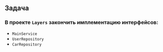 ## Задача
### В проекте `Layers` закончить имплементацию интерфейсов:
- `MainService`
- `UserRepository`
- `CarRepository`